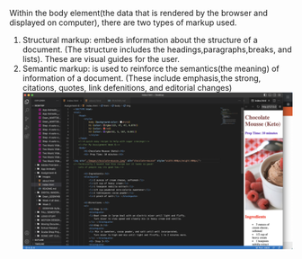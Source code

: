 Within the body element(the data that is rendered by the browser and displayed on computer), there are two types of markup used.
1. Structural markup: embeds information about the structure of a document. (The structure includes the headings,paragraphs,breaks, and lists). These are visual guides for the user.
2. Semantic markup: is used to reinforce the semantics(the meaning) of information of a document. (These include emphasis,the strong, citations, quotes, link defenitions, and editorial changes)
![Assignment-6](./Images/screenshot.png) 